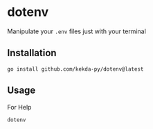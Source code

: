 # dotenv

Manipulate your `.env` files just with your terminal

## Installation
```
go install github.com/kekda-py/dotenv@latest
```

## Usage
For Help
```
dotenv
```

